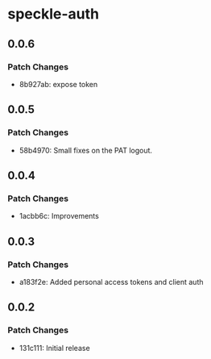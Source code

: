 # speckle-auth

## 0.0.6

### Patch Changes

- 8b927ab: expose token

## 0.0.5

### Patch Changes

- 58b4970: Small fixes on the PAT logout.

## 0.0.4

### Patch Changes

- 1acbb6c: Improvements

## 0.0.3

### Patch Changes

- a183f2e: Added personal access tokens and client auth

## 0.0.2

### Patch Changes

- 131c111: Initial release
